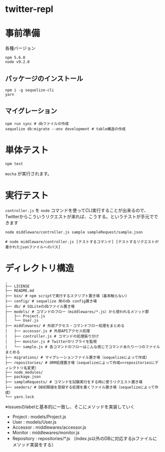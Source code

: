 # twitter-repl

# 事前準備
各種バージョン
```
npm 5.6.0
node v9.2.0
```

## パッケージのインストール
```shell
npm i -g sequelize-cli
yarn
```

## マイグレーション
```shell
npm run sync # dbファイルの作成
sequelize db:migrate --env development # table構造の作成
```

# 単体テスト
```
npm test
```
`mocha` が実行されます。


# 実行テスト

`controller.js` を `node` コマンドを使ってCLI実行することが出来るので、
Twitterからこういうリクエストが来れば、こうする。というテストが手元でできます

```shell
node middleware/controller.js sample sampleRequest/sample.json

# node middleware/controller.js [テストするコマンド] [テストするリクエストが書かれたjsonファイルへのパス]
```

# ディレクトリ構造

```
.
├── LICENSE
├── README.md
├── bin/ # npm scriptで実行するスクリプト置き場（基本触らない）
├── config/ # sequelize 用のdb config置き場
├── db/ # SQLiteのdbファイル置き場
├── models/ # コマンドのフロー（middlewares/*.js）から使われるメソッド郡
│   ├── Project.js
│   └── User.js
├── middlewares/ # 外部アクセス・コマンドフロー処理をまとめる
│   ├── accessor.js # 外部APIアクセス処理
│   ├── controller.js # コマンドの処理振り分け
│   ├── monitor.js # Twitterのリプライを監視
│   └── sample.js # 各コマンドのフローはこんな感じでコマンドあたり一つのファイルまとめる
├── migrations/ # マイグレーションファイル置き場（sequelizeによって作成）
├── repositories/ # ORM処理置き場（sequelizeによって作成=>repositoriesにディレクトリ名変更）
├── node_modules/ 
├── package.json
├── sampleRequests/ # コマンドを試験実行をする時に使うリクエスト置き場
├── seeders/ # DB初期値を登録する処理を書くファイル置き場（sequelizeによって作成）
└── yarn.lock
```

※issuesのlabelと基本的に一致し、そこにメソッドを実装していく

- Project : models/Project.js
- User : models/User.js
- Accessor : middlewares/accessor.js
- Monitor : middlewares/monitor.js
- Repository : repositories/*.js （index.js以外のDBに対応するjsファイルにメソッド実装をする）

